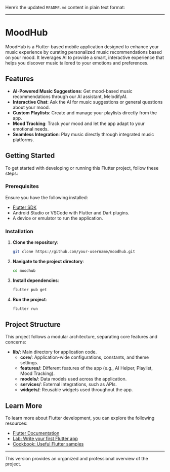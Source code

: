 Here’s the updated `README.md` content in plain text format:

---

# MoodHub

MoodHub is a Flutter-based mobile application designed to enhance your music experience by curating personalized music recommendations based on your mood. It leverages AI to provide a smart, interactive experience that helps you discover music tailored to your emotions and preferences.

## Features
- **AI-Powered Music Suggestions**: Get mood-based music recommendations through our AI assistant, MelodifyAI.
- **Interactive Chat**: Ask the AI for music suggestions or general questions about your mood.
- **Custom Playlists**: Create and manage your playlists directly from the app.
- **Mood Tracking**: Track your mood and let the app adapt to your emotional needs.
- **Seamless Integration**: Play music directly through integrated music platforms.

## Getting Started

To get started with developing or running this Flutter project, follow these steps:

### Prerequisites
Ensure you have the following installed:
- [Flutter SDK](https://flutter.dev/docs/get-started/install)
- Android Studio or VSCode with Flutter and Dart plugins.
- A device or emulator to run the application.

### Installation

1. **Clone the repository**:
   ```bash
   git clone https://github.com/your-username/moodhub.git
   ```

2. **Navigate to the project directory**:
   ```bash
   cd moodhub
   ```

3. **Install dependencies**:
   ```bash
   flutter pub get
   ```

4. **Run the project**:
   ```bash
   flutter run
   ```

## Project Structure
This project follows a modular architecture, separating core features and concerns:

- **lib/**: Main directory for application code.
  - **core/**: Application-wide configurations, constants, and theme settings.
  - **features/**: Different features of the app (e.g., AI Helper, Playlist, Mood Tracking).
  - **models/**: Data models used across the application.
  - **services/**: External integrations, such as APIs.
  - **widgets/**: Reusable widgets used throughout the app.

## Learn More

To learn more about Flutter development, you can explore the following resources:
- [Flutter Documentation](https://docs.flutter.dev/)
- [Lab: Write your first Flutter app](https://docs.flutter.dev/get-started/codelab)
- [Cookbook: Useful Flutter samples](https://docs.flutter.dev/cookbook)

---

This version provides an organized and professional overview of the project.
